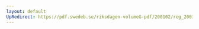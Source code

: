 ```yaml
---
layout: default
UpRedirect: https://pdf.swedeb.se/riksdagen-volumeG-pdf/200102/reg_200102/reg_200102_0034.pdf
---
```

